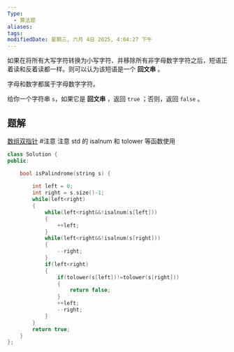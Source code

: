 ```yaml
---
Type:
  - 算法题
aliases: 
tags:
modifiedDate: 星期三, 六月 4日 2025, 4:04:27 下午
---
```

如果在将所有大写字符转换为小写字符、并移除所有非字母数字字符之后，短语正着读和反着读都一样。则可以认为该短语是一个 **回文串** 。

字母和数字都属于字母数字字符。

给你一个字符串 `s`，如果它是 **回文串** ，返回 `true` ；否则，返回 `false` 。

## 题解

[数组双指针](数组双指针.md)
#注意
注意 std 的 isalnum 和 tolower 等函数使用

```cpp
class Solution {
public:

    bool isPalindrome(string s) {
        
        int left = 0;
        int right = s.size()-1;
        while(left<right)
        {
            while(left<right&&!isalnum(s[left]))
            {
                ++left;
            }
            while(left<right&&!isalnum(s[right]))
            {
                --right;
            }
            if(left<right)
            {
                if(tolower(s[left])!=tolower(s[right]))
                {
                    return false;
                }
                ++left;
                --right;
            }
        }
        return true;
    }
};
```
